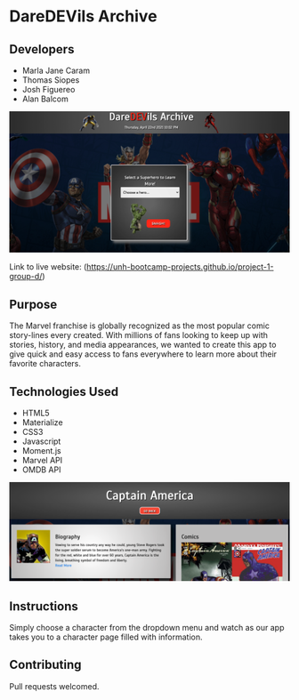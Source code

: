 # DareDEVils Archive

## Developers
- Marla Jane Caram
- Thomas Siopes
- Josh Figuereo
- Alan Balcom

![DareDEVils Archive Image](src/images/rm1.png)

Link to live website: (https://unh-bootcamp-projects.github.io/project-1-group-d/)

## Purpose

The Marvel franchise is globally recognized as the most popular comic story-lines every created. With millions of fans looking to keep up with stories, history, and media appearances, we wanted to create this app to give quick and easy access to fans everywhere to learn more about their favorite characters.

## Technologies Used

- HTML5
- Materialize
- CSS3
- Javascript
- Moment.js
- Marvel API
- OMDB API

![DareDEVils Archive Image](src/images/rm2.png)

## Instructions

Simply choose a character from the dropdown menu and watch as our app takes you to a character page filled with information. 

## Contributing

Pull requests welcomed.
